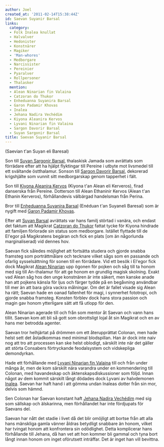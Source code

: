```yaml
---
author: Joel
created_at: '2011-02-14T15:38:44Z'
id: Saevan Suyanir Barsal
links:
  category:
  - Folk Inalea knullat
  - Halvalver
  - Hedonister
  - Konstnärer
  - Magiker
  - 'Man-whores'
  - Medborgare
  - Narcissister
  - Pereinier
  - Pyaralver
  - Rollpersoner
  - Thalasker
  mention:
  - Alean Ninarian fin Valaina
  - Catzoran do Thukor
  - Enheduanna Suyanira Barsal
  - Garon Padamir Khovas
  - Inalea
  - Jehana Nadira Vechédim
  - Kiyona Aleanira Kervos
  - Lyvani Ninarian fin Valaina
  - Sargon Davorir Barsal
  - Suyan Sargonir Barsal
title: Saevan Suyanir Barsal
---
```


(Saevian t'an Suyan eli Baresal)

Son till [Suyan Sargonir Barsal], thalaskisk Jamada som avrättats som förrädare efter att ha hjälpt
flyktingar till Pereine i utbyte mot livsmedel till ett svältande östthalamur. Sonson till [Sargon
Davorir Barsal], dekorerad krigshjälte som vunnit sitt medborgarskap genom tapperhet i fält.

Son till [Kiyona Aleanira Kervos] (Kiyona t'an Alean eli Kerveros), firad danserska från Pereine.
Dotterson till Alean Ethaninir Kervos (Alean t'an Ethanin Kerveros), förhållandevis välbärgad
handelsman från Perina.

Bror till [Enheduanna Suyanira Barsal] (Enéduan t'an Suyaneli Baresal) som är nygift med [Garon
Padamir Khovas].

Efter att [Suyan Barsal][Suyan Sargonir Barsal] avrättats var hans familj störtad i vanära, och
endast det faktum att Magikrat [Catzoran do Thukor] fattat tycke för Kiyona hindrade att familjen
förlorade sin status som medborgare. Istället flyttade till de El'egor på Magikratens begäran och
fick en plats \[om än någorlunda marginaliserad) vid dennes hov.

Saevan fick således möjlighet att fortsätta studera och gjorde snabba framsteg som porträttmålare
och tecknare vilket sågs som en passande och ofarlig sysselsättning för sonen till en förrädare. Vid
ett besök i El'egor fick dock Magikrat [Alean Ninarian] upp ögonen för pojken och såg till ta honom
med sig till An-thalamur för att ge honom en grundlig magisk skolning. Exakt vad Alean såg hos den
unge konstnären är inte säkert, men kanske anade han att pojkens känsla för ljus och färger tydde på
en begåvning användbar till mer än att bara göra vackra målningar. Om det är fallet visade sig Alean
ha rätt; Saevan hade en oanad fallenhet för magi, i synnerhet fototropi, och gjorde snabba framsteg.
Konsten förblev dock hans stora passion och magin gav honom ytterligare sätt att få utlopp för den.

Alean Ninarian agerade till och från som mentor åt Saevan och vann hans tillit. Saevan kom att bli
så gott som obrottsligt lojal åt sin Magikrat och en av hans mer betrodda agenter.

Saevan tror helhjärtat på drömmen om ett återupprättat Colonan, men hade helst sett det åstadkommas
med minimal blodspillan. Han är dock inte naiv nog att tro att processen kan ske helst oblodigt,
särskilt inte när det gäller att störta Consabers förtryckande feodalsystem och vidskepliga
demondyrkan.

Hade ett förhållande med [Lyvani Ninarian fin Valaina] till och från under många år, men de kom
särskilt nära varandra under en kommendering till Colonan, med havandeskap och
äktenskapsdiskussioner som följd. Innan något av dem kommit särskilt långt dödades dock Lyvani av
halvdemonen [Inalea]. Saevan har haft hand i att gömma undan Inaleas dotter från sin mor, delvis som
hämnd.

Sen Colonan har Saevan konstant haft [Jehana Nadira Vechédim] med sig som sällskap och älskarinna,
men förhållandet har inte fördjupats för Saevans del.

Saevan har nått det stadie i livet då det blir omöjligt att bortse från att alla hans mänskliga
gamla vänner åldras betydligt snabbare än honom, vilket har tvingat honom att konfrontera sin
odödlighet. Detta komplicerar hans förhållande till Jehana, då han vet att hon kommer bli gammal och
tyna bort långt innan honom om inget oförutsett inträffar. Det är inget han vill bevittna.

  [Suyan Sargonir Barsal]: Suyan_Sargonir_Barsal
  [Sargon Davorir Barsal]: Sargon_Davorir_Barsal
  [Kiyona Aleanira Kervos]: Kiyona_Aleanira_Kervos
  [Enheduanna Suyanira Barsal]: Enheduanna_Suyanira_Barsal
  [Garon Padamir Khovas]: Garon_Padamir_Khovas
  [Catzoran do Thukor]: Catzoran_do_Thukor
  [Alean Ninarian]: Alean_Ninarian_fin_Valaina
  [Lyvani Ninarian fin Valaina]: Lyvani_Ninarian_fin_Valaina
  [Inalea]: Inalea
  [Jehana Nadira Vechédim]: Jehana_Nadira_Vechédim